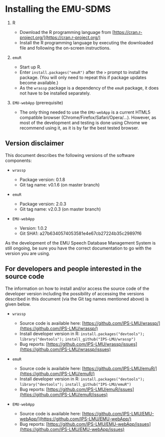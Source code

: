 # Installing the EMU-SDMS

1. R
    - Download the R programming language from  [https://cran.r-project.org/](https://cran.r-project.org/)
    - Install the R programming language by executing the downloaded file and following the on-screen instructions.

2. `emuR`
    - Start up R.
    - Enter `install.packages("emuR")` after the `>` prompt to install the package. (You will only need to repeat this if package updates become available.)
    - As the `wrassp` package is a dependency of the `emuR` package, it does not have to be installed separately.

3. `EMU-webApp` (prerequisite)
    - The only thing needed to use the `EMU-webApp` is a current HTML5 compatible browser (Chrome/Firefox/Safari/Opera/...). However, as most of the development and testing is done using Chrome we recommend using it, as it is by far the best tested browser.

## Version disclaimer

This document describes the following versions of the software components:

- `wrassp`
    - Package version: 0.1.8
    - Git tag name: v0.1.6 (on master branch)

- `emuR`
    - Package version: 2.0.3
    - Git tag name: v2.0.3 (on master branch)

- `EMU-webApp`
    - Version: 1.0.2
    - Git SHA1: a27b6340574053581e4e67cb27224b35c29897f6

As the development of the EMU Speech Database Management System is still ongoing, be sure you have the correct documentation to go with the version you are using.

## For developers and people interested in the source code

The information on how to install and/or access the source code of the developer version including the possibility of accessing the versions described in this document (via the Git tag names mentioned above) is given below.

- `wrassp`
    - Source code is available here: [https://github.com/IPS-LMU/wrassp/](https://github.com/IPS-LMU/wrassp/)
    - Install developer version in R: `install.packages("devtools");` `library("devtools");` `install_github("IPS-LMU/wrassp")`
    - Bug reports: [https://github.com/IPS-LMU/wrassp/issues](https://github.com/IPS-LMU/wrassp/issues)

- `emuR`
    - Source code is available here: [https://github.com/IPS-LMU/emuR/](https://github.com/IPS-LMU/emuR/)
    - Install developer version in R: `install.packages("devtools");` `library("devtools");` `install_github("IPS-LMU/emuR")`
    - Bug reports: [https://github.com/IPS-LMU/emuR/issues](https://github.com/IPS-LMU/emuR/issues)

- `EMU-webApp`
    - Source code is available here: [https://github.com/IPS-LMU/EMU-webApp/](https://github.com/IPS-LMU/EMU-webApp/)
    - Bug reports: [https://github.com/IPS-LMU/EMU-webApp/issues](https://github.com/IPS-LMU/EMU-webApp/issues)

<!-- The data carrier that accompanies this documentation contains a cloned version of all three Git repositories of the software components described here. -->

